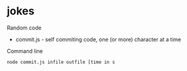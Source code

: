 # jokes
Random code
* commit.js - self commiting code, one (or more) character at a time

Command line  

```
node commit.js infile outfile [time in s